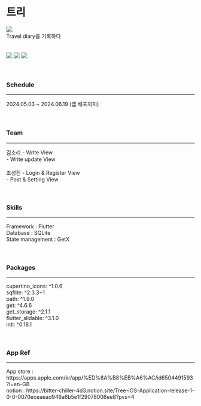 # 트리
<img src="https://github.com/likewoody/Tree/assets/151493474/5d42387a-d092-4baa-923d-a77376587daa"><br>
Travel diary를 기록하다
<br><br><br>
<img src="https://github.com/likewoody/Tree/assets/151493474/57566cd7-f0fd-477a-bd15-589778e1e663">
<img src="https://github.com/likewoody/Tree/assets/151493474/2d805ebb-05ce-4c40-8b13-0075775f3601">
<img src="https://github.com/likewoody/Tree/assets/151493474/dfc96fc0-75e3-40b9-b94d-e90bf54bf772"><br><br><br>


### Schedule
<hr>
2024.05.03 ~ 2024.06.19 (앱 배포까지)<br><br><br>

### Team
<hr>
김소리
- Write View<br>
- Write update View<br>
<br>
조성진
- Login & Register View<br>
- Post & Setting View<br><br><br>

### Skills
<hr>
Framework : Flutter<br>
Database : SQLite<br>
State management : GetX<br><br><br>

### Packages
<hr>
cupertino_icons: ^1.0.6<br>
sqflite: ^2.3.3+1<br>
path: ^1.9.0<br>
get: ^4.6.6<br>
get_storage: ^2.1.1<br>
flutter_slidable: ^3.1.0<br>
intl: ^0.18.1<br><br><br>


### App Ref
<hr>
App store : https://apps.apple.com/kr/app/%ED%8A%B8%EB%A6%AC/id6504491593?l=en-GB<br>
notion : https://bitter-chiller-4d3.notion.site/Tree-iOS-Application-release-1-0-0-0070eceaead946a6b5e1f29078006ee8?pvs=4


